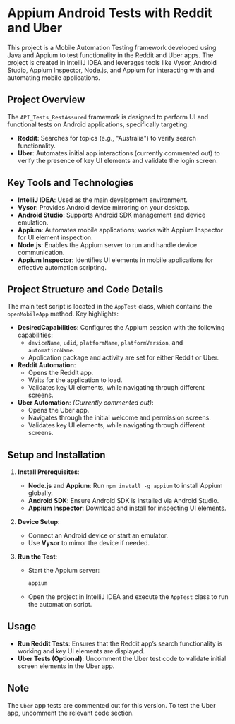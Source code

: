 # Appium Android Tests with Reddit and Uber

This project is a Mobile Automation Testing framework developed using Java and Appium to test functionality in the Reddit and Uber apps. The project is created in IntelliJ IDEA and leverages tools like Vysor, Android Studio, Appium Inspector, Node.js, and Appium for interacting with and automating mobile applications.

## Project Overview

The `API_Tests_RestAssured` framework is designed to perform UI and functional tests on Android applications, specifically targeting:

- **Reddit**: Searches for topics (e.g., "Australia") to verify search functionality.
- **Uber**: Automates initial app interactions (currently commented out) to verify the presence of key UI elements and validate the login screen.

## Key Tools and Technologies

- **IntelliJ IDEA**: Used as the main development environment.
- **Vysor**: Provides Android device mirroring on your desktop.
- **Android Studio**: Supports Android SDK management and device emulation.
- **Appium**: Automates mobile applications; works with Appium Inspector for UI element inspection.
- **Node.js**: Enables the Appium server to run and handle device communication.
- **Appium Inspector**: Identifies UI elements in mobile applications for effective automation scripting.

## Project Structure and Code Details

The main test script is located in the `AppTest` class, which contains the `openMobileApp` method. Key highlights:

- **DesiredCapabilities**: Configures the Appium session with the following capabilities:
  - `deviceName`, `udid`, `platformName`, `platformVersion`, and `automationName`.
  - Application package and activity are set for either Reddit or Uber.
- **Reddit Automation**: 
  - Opens the Reddit app.
  - Waits for the application to load.
  - Validates key UI elements, while navigating through different screens.
- **Uber Automation**: *(Currently commented out)*:
  - Opens the Uber app.
  - Navigates through the initial welcome and permission screens.
  - Validates key UI elements, while navigating through different screens.

## Setup and Installation

1. **Install Prerequisites**:
   - **Node.js** and **Appium**: Run `npm install -g appium` to install Appium globally.
   - **Android SDK**: Ensure Android SDK is installed via Android Studio.
   - **Appium Inspector**: Download and install for inspecting UI elements.

2. **Device Setup**:
   - Connect an Android device or start an emulator.
   - Use **Vysor** to mirror the device if needed.

3. **Run the Test**:
   - Start the Appium server:
     ```bash
     appium
     ```
   - Open the project in IntelliJ IDEA and execute the `AppTest` class to run the automation script.

## Usage

- **Run Reddit Tests**: Ensures that the Reddit app’s search functionality is working and key UI elements are displayed.
- **Uber Tests (Optional)**: Uncomment the Uber test code to validate initial screen elements in the Uber app.

## Note

The `Uber` app tests are commented out for this version. To test the Uber app, uncomment the relevant code section.
